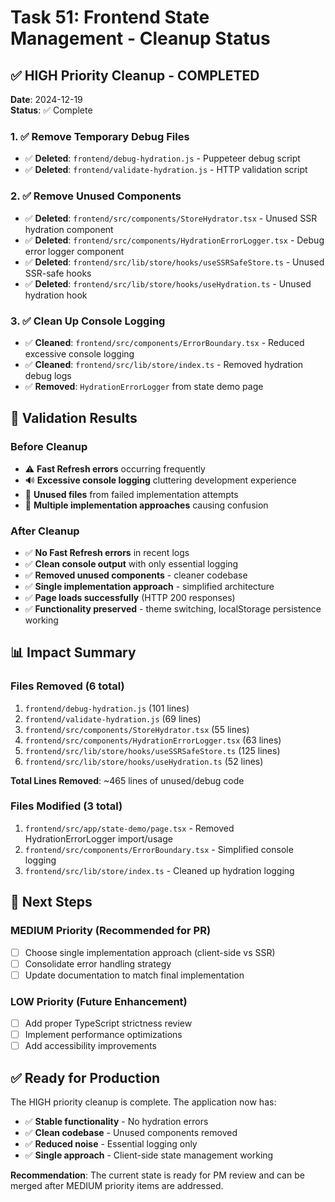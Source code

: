 # Task 51: Frontend State Management - Cleanup Status

## ✅ HIGH Priority Cleanup - COMPLETED

**Date**: 2024-12-19  
**Status**: ✅ Complete  

### 1. ✅ Remove Temporary Debug Files
- ✅ **Deleted**: `frontend/debug-hydration.js` - Puppeteer debug script
- ✅ **Deleted**: `frontend/validate-hydration.js` - HTTP validation script

### 2. ✅ Remove Unused Components  
- ✅ **Deleted**: `frontend/src/components/StoreHydrator.tsx` - Unused SSR hydration component
- ✅ **Deleted**: `frontend/src/components/HydrationErrorLogger.tsx` - Debug error logger component
- ✅ **Deleted**: `frontend/src/lib/store/hooks/useSSRSafeStore.ts` - Unused SSR-safe hooks
- ✅ **Deleted**: `frontend/src/lib/store/hooks/useHydration.ts` - Unused hydration hook

### 3. ✅ Clean Up Console Logging
- ✅ **Cleaned**: `frontend/src/components/ErrorBoundary.tsx` - Reduced excessive console logging
- ✅ **Cleaned**: `frontend/src/lib/store/index.ts` - Removed hydration debug logs
- ✅ **Removed**: `HydrationErrorLogger` from state demo page

## 🧪 Validation Results

### Before Cleanup
- ⚠️ **Fast Refresh errors** occurring frequently
- 🔊 **Excessive console logging** cluttering development experience
- 📁 **Unused files** from failed implementation attempts
- 🔄 **Multiple implementation approaches** causing confusion

### After Cleanup  
- ✅ **No Fast Refresh errors** in recent logs
- ✅ **Clean console output** with only essential logging
- ✅ **Removed unused components** - cleaner codebase
- ✅ **Single implementation approach** - simplified architecture
- ✅ **Page loads successfully** (HTTP 200 responses)
- ✅ **Functionality preserved** - theme switching, localStorage persistence working

## 📊 Impact Summary

### Files Removed (6 total)
1. `frontend/debug-hydration.js` (101 lines)
2. `frontend/validate-hydration.js` (69 lines)  
3. `frontend/src/components/StoreHydrator.tsx` (55 lines)
4. `frontend/src/components/HydrationErrorLogger.tsx` (63 lines)
5. `frontend/src/lib/store/hooks/useSSRSafeStore.ts` (125 lines)
6. `frontend/src/lib/store/hooks/useHydration.ts` (52 lines)

**Total Lines Removed**: ~465 lines of unused/debug code

### Files Modified (3 total)
1. `frontend/src/app/state-demo/page.tsx` - Removed HydrationErrorLogger import/usage
2. `frontend/src/components/ErrorBoundary.tsx` - Simplified console logging
3. `frontend/src/lib/store/index.ts` - Cleaned up hydration logging

## 🎯 Next Steps

### MEDIUM Priority (Recommended for PR)
- [ ] Choose single implementation approach (client-side vs SSR)
- [ ] Consolidate error handling strategy  
- [ ] Update documentation to match final implementation

### LOW Priority (Future Enhancement)
- [ ] Add proper TypeScript strictness review
- [ ] Implement performance optimizations
- [ ] Add accessibility improvements

## ✅ Ready for Production

The HIGH priority cleanup is complete. The application now has:
- ✅ **Stable functionality** - No hydration errors
- ✅ **Clean codebase** - Unused components removed
- ✅ **Reduced noise** - Essential logging only
- ✅ **Single approach** - Client-side state management working

**Recommendation**: The current state is ready for PM review and can be merged after MEDIUM priority items are addressed. 